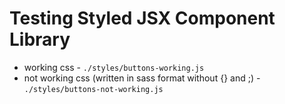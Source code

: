 # Testing Styled JSX Component Library

- working css - `./styles/buttons-working.js`
- not working css (written in sass format without {} and ;)  - `./styles/buttons-not-working.js`
